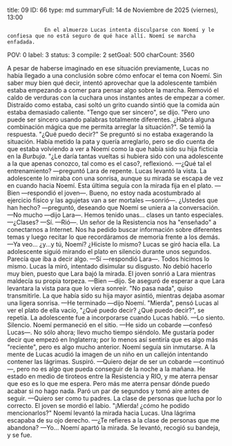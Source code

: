 title:          09
ID:             66
type:           md
summaryFull:    14 de Noviembre de 2025 (viernes), 13:00
                
                En el almuerzo Lucas intenta disculparse con Noemí y le confiesa que no está seguro de qué hace allí. Noemí se marcha enfadada.
POV:            0
label:          3
status:         3
compile:        2
setGoal:        500
charCount:      3560


A pesar de haberse imaginado en ese situación previamente, Lucas no había llegado a una conclusión sobre cómo enfocar el tema con Noemí. Sin saber muy bien qué decir, intentó aprovechar que la adolescente también estaba empezando a comer para pensar algo sobre la marcha.
Removió el caldo de verduras con la cuchara unos instantes antes de empezar a comer. Distraído como estaba, casi soltó un grito cuando sintió que la comida aún estaba demasiado caliente.
"Tengo que ser sincero", se dijo. "Pero uno puede ser sincero usando palabras totalmente diferentes. ¿Habrá alguna combinación mágica que me permita arreglar la situación?".
Se temió la respuesta.
"¿Qué puedo decir?"
Se preguntó si no estaba exagerando la situación. Había metido la pata y quería arreglarlo, pero se dio cuenta de que estaba volviendo a ver a Noemí como la que había sido su hija ficticia en la *Burbuja*. "¿Le daría tantas vueltas si hubiera sido con una adolescente a la que apenas conozco, tal como es el caso?, reflexionó.
—¿Qué tal el entrenamiento? —preguntó Lara de repente.
Lucas levantó la vista. La adolescente lo miraba con una sonrisa, aunque su mirada se escapa de vez en cuando hacia Noemí. Esta última seguía con la mirada fija en el plato.
—Bien —respondió el joven—. Bueno, no estoy nada acostumbrado al ejercicio físico y las agujetas van a ser mortales —sonrió—. ¿Ustedes que han hecho? —preguntó, deseando que Noemí se uniera a la conversación.
—No mucho —dijo Lara—. Hemos tenido unas... clases un tanto especiales.
—¿Clases?
—Sí. —Rió—. Un señor de la Resistencia nos ha "enseñado" a conectarnos a Internet. Nos ha pedido buscar información sobre diferentes temas y luego recitar lo que recordáramos de memoria frente a los demás.
—Ya veo... ¿y...y tú, Noemí? ¿Hiciste lo mismo?
Lucas se giró hacia ella. La adolescente siguió mirando el plato en silencio durante unos segundos. Parecía que iba a decir algo.
—Sí —respondió Lara—. Todos hicimos lo mismo.
Lucas la miró, intentado disimular su disgusto. No debió hacerlo muy bien, puesto que Lara bajó la mirada. El joven sonrió a Lara mientras maldecía su propia torpeza.
—Bien —dijo.
Se aseguró de esperar a que Lara levantara la vista para que lo viera sonreír. "No pasa nada", quiso transmitirle.
La que había sido su hija mayor asintió, mientras dejaba asomar una ligera sonrisa.
—He terminado —dijo Noemí.
"Mierda", pensó Lucas al ver el plato de ella vacío, "¿Qué puedo decir? ¿Qué puedo decir?", se repetía.
La adolescente fue a incorporarse cuando Lucas habló.
—Lo siento.
Silencio. Noemí permaneció en el sitio.
—He sido un cobarde —confesó Lucas—. No sólo ahora; llevo mucho tiempo siéndolo. Me gustaría poder decir que empezó en Inglaterra; por lo menos así sentiría que es algo más "reciente", pero es algo mucho anterior.
Noemí seguía sin inmutarse. A la mente de Lucas acudió la imagen de un niño en un callejón intentando contener las lágrimas. Suspiró.
—Quiero dejar de ser un cobarde —continuó—, pero no es algo que pueda conseguir de la noche a la mañana. He estado en medio de tiroteos entre la Resistencia y RIO, y me aterra pensar que eso es lo que me espera. Pero más me aterra pensar dónde puedo acabar si no hago nada.
Paró un par de segundos y tomó aire antes de seguir.
—Quiero ser como tu padres. La clase de personas que lucha por lo correcto.
El joven se mordió el labio. "¡Mierda! ¿cómo he podido mencionarlos?"
Noemí levantó la mirada hacia Lucas. Una lágrima escapaba de su ojo derecho.
—¿Te refieres a la clase de personas que me abandona?
—Yo...
Noemí apartó la mirada. Se levantó, recogió su bandeja, y se fue.